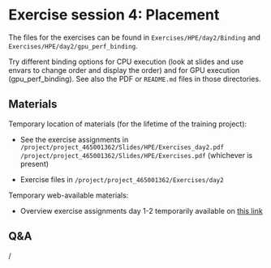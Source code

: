 # Exercise session 4: Placement

The files for the exercises can be found in `Exercises/HPE/day2/Binding`
and `Exercises/HPE/day2/gpu_perf_binding`.

Try different binding options for CPU execution (look at slides and use envars to change order and display the order) and for GPU execution (gpu_perf_binding). See also the PDF or `README.md` files in those directories.

<!--
Check slide 6 and 7 of the exercise assignments for more information.
-->

## Materials

<!--
No materials available at the moment.
-->

Temporary location of materials (for the lifetime of the training project):

-   See the exercise assignments in
    `/project/project_465001362/Slides/HPE/Exercises_day2.pdf`
    `/project/project_465001362/Slides/HPE/Exercises.pdf` (whichever is present)

-   Exercise files in `/project/project_465001362/Exercises/day2`

Temporary web-available materials:

-    Overview exercise assignments day 1-2 temporarily available on
     [this link](https://462000265.lumidata.eu/4day-20241028/files/LUMI-4day-20241028-2_Exercises_day2.pdf)

<!--
Archived materials on LUMI:

-   Exercise assignments in `/appl/local/training/4day-20241028/files/LUMI-4day-20241028-Exercises_HPE.pdf`

-   Exercises as bizp2-compressed tar file in
    `/appl/local/training/4day-20241028/files/LUMI-4day-20241028-Exercises_HPE.tar.bz2`

-   Exercises as uncompressed tar file in
    `/appl/local/training/4day-20241028/files/LUMI-4day-20241028-Exercises_HPE.tar`
-->


## Q&A

/
